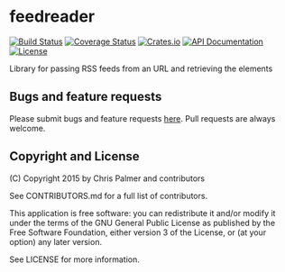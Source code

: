 # feedreader

[![Build Status](https://travis-ci.org/red-oxide/feedreader.svg?branch=master)](https://travis-ci.org/red-oxide/feedreader)
[![Coverage Status](https://coveralls.io/repos/red-oxide/feedreader/badge.svg?branch=master&service=github)](https://coveralls.io/github/red-oxide/feedreader?branch=master)
[![Crates.io](https://img.shields.io/crates/v/feedreader.svg)](https://crates.io/crates/feedreader)
[![API Documentation](https://img.shields.io/badge/lib-rustdoc-b7410e.svg?style=flat)](http://red-oxide.github.io/feedreader)
[![License](https://img.shields.io/crates/l/feedreader.svg)](https://github.com/red-oxide/feedreader/blob/master/LICENSE)

Library for passing RSS feeds from an URL and retrieving the elements

## Bugs and feature requests

Please submit bugs and feature requests [here](http://github.com/red-oxide/feedreader/issues). Pull requests are always welcome.

## Copyright and License
(C) Copyright 2015 by Chris Palmer and contributors

See CONTRIBUTORS.md for a full list of contributors.

This application is free software: you can redistribute it and/or modify
it under the terms of the GNU General Public License as published by
the Free Software Foundation, either version 3 of the License, or
(at your option) any later version.

See LICENSE for more information.
